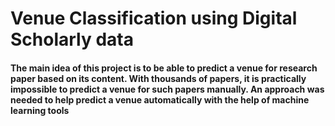 # Venue Classification using Digital Scholarly data
#### The main idea of this project is to be able to predict a venue for research paper based on its content. With thousands of papers, it is practically impossible to predict a venue for such papers manually. An approach was needed to help predict a venue automatically with the help of machine learning tools
